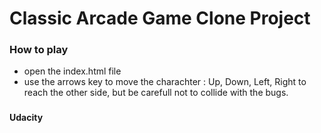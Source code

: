 # Classic Arcade Game Clone Project

### How to play
- open the index.html file
- use the arrows key to move the charachter : Up, Down, Left, Right to reach the other side,
but be carefull not to collide with the bugs.

### 

**Udacity**
